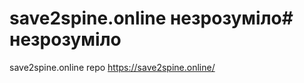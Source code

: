 # save2spine.online        незрозуміло# незрозуміло

save2spine.online repo
https://save2spine.online/
